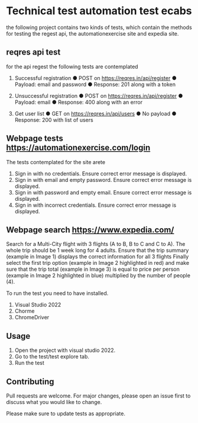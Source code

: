 # Technical test automation test ecabs

the following project contains two kinds of tests, which contain the methods for testing the regest api, the automationexercise site and expedia site.


## reqres api test

for the api regest the following tests are contemplated

 1. Successful registration
 ●  POST on https://reqres.in/api/register
 ●  Payload: email and password
 ●  Response: 201 along with a token

 2. Unsuccessful registration
 ● POST on https://reqres.in/api/register
 ● Payload: email
 ● Response: 400 along with an error

 3. Get user list
 ● GET on https://reqres.in/api/users
 ● No payload
 ● Response: 200 with list of users


## Webpage tests https://automationexercise.com/login

The tests contemplated for the site arete

1. Sign in with no credentials. Ensure correct error message is displayed.
2. Sign in with email and empty password. Ensure correct error message is displayed.
3. Sign in with password and empty email. Ensure correct error message is displayed.
4. Sign in with incorrect credentials. Ensure correct error message is displayed.


## Webpage search https://www.expedia.com/


Search for a Multi-City flight with 3 flights (A to B, B to C and C to A). The whole trip should be 1 week long for 4 adults. Ensure that the trip summary (example in Image 1) displays the correct information for all 3 flights Finally select the first trip option (example in Image 2 highlighted in red) and make sure that the trip total (example in Image 3) is equal to price per person (example in Image 2 highlighted in blue) multiplied by the number of people (4).



To run the test you need to have installed.

1.	Visual Studio 2022
2.	Chorme
3.	ChromeDriver


## Usage

1. Open the project with visual studio 2022.
2. Go to the test/test explore tab.
3. Run the test

## Contributing

Pull requests are welcome. For major changes, please open an issue first
to discuss what you would like to change.

Please make sure to update tests as appropriate.